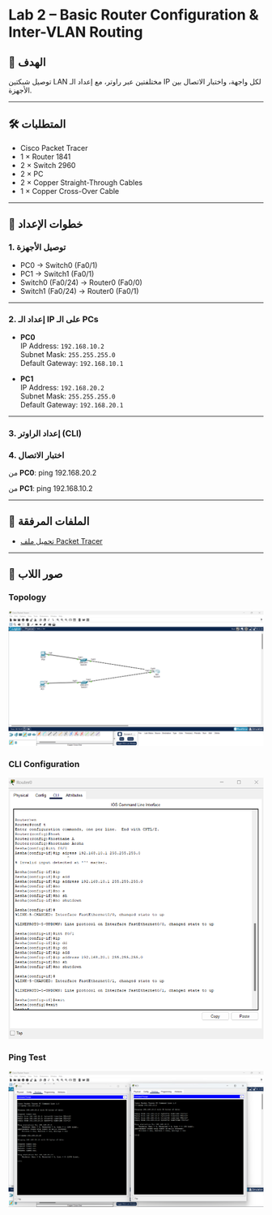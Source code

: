 # Lab 2 – Basic Router Configuration & Inter-VLAN Routing

## 🎯 الهدف
توصيل شبكتين LAN مختلفتين عبر راوتر، مع إعداد الـ IP لكل واجهة، واختبار الاتصال بين الأجهزة.

---

## 🛠 المتطلبات
- Cisco Packet Tracer
- 1 × Router 1841
- 2 × Switch 2960
- 2 × PC
- 2 × Copper Straight-Through Cables
- 1 × Copper Cross-Over Cable

---

## 📍 خطوات الإعداد

### 1. توصيل الأجهزة
- PC0 → Switch0 (Fa0/1)  
- PC1 → Switch1 (Fa0/1)  
- Switch0 (Fa0/24) → Router0 (Fa0/0)  
- Switch1 (Fa0/24) → Router0 (Fa0/1)  

---

### 2. إعداد الـ IP على الـ PCs
- **PC0**  
  IP Address: `192.168.10.2`  
  Subnet Mask: `255.255.255.0`  
  Default Gateway: `192.168.10.1`

- **PC1**  
  IP Address: `192.168.20.2`  
  Subnet Mask: `255.255.255.0`  
  Default Gateway: `192.168.20.1`

---

### 3. إعداد الراوتر (CLI)
### 4. اختبار الاتصال
من **PC0**:
ping 192.168.20.2

من **PC1**:
ping 192.168.10.2

---

## 📂 الملفات المرفقة
- [تحميل ملف Packet Tracer](./Lab2_BasicRouterConfig.pkt)

---

## 📸 صور اللاب

### Topology
![Topology](./topology.png)

### CLI Configuration
![CLI Commands](./cli-commands.png)

### Ping Test
![Ping Test](./ping-test.png)
